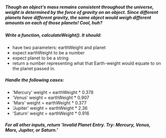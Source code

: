 ##### Though an object’s mass remains consistent throughout the universe, weight is determined by the force of gravity on an object. Since different planets have different gravity, the same object would weigh different amounts on each of those planets! Cool, huh?

##### Write a function, calculateWeight(). It should:

- have two parameters: earthWeight and planet
- expect earthWeight to be a number
- expect planet to be a string
- return a number representing what that Earth-weight would equate to on the planet passed in.
##### Handle the following cases:
- 'Mercury' weight = earthWeight * 0.378
- 'Venus' weight = earthWeight * 0.907
- 'Mars' weight = earthWeight * 0.377
- 'Jupiter' weight = earthWeight * 2.36
- 'Saturn' weight = earthWeight * 0.916
##### For all other inputs, return 'Invalid Planet Entry. Try: Mercury, Venus, Mars, Jupiter, or Saturn.'
